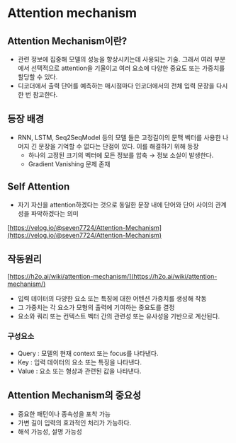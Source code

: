 # Attention mechanism

## Attention Mechanism이란?

- 관련 정보에 집중해 모델의 성능을 향상시키는데 사용되는 기술. 그래서 여러 부분에서 선택적으로 attention을 기울이고 여러 요소에 다양한 중요도 또는 가중치를 할당할 수 있다.
- 디코더에서 출력 단어를 예측하는 매시점마다 인코더에서의 전체 입력 문장을 다시 한 번 참고한다.

## 등장 배경

- RNN, LSTM, Seq2SeqModel 등의 모델 들은 고정길이의 문맥 벡터를 사용한 나머지 긴 문장을 기억할 수 없다는 단점이 있다. 이를 해결하기 위해 등장
    - 하나의 고정된 크기의 벡터에 모든 정보를 압축 →  정보 소실이 발생한다.
    - Gradient Vanishing 문제 존재

## Self Attention

- 자기 자신을 attention하겠다는 것으로 동일한 문장 내에 단어와 단어 사이의 관계성을 파악하겠다는 의미

[https://velog.io/@seven7724/Attention-Mechanism](https://velog.io/@seven7724/Attention-Mechanism)

## 작동원리

[https://h2o.ai/wiki/attention-mechanism/](https://h2o.ai/wiki/attention-mechanism/)

- 입력 데이터의 다양한 요소 또는 특징에 대한 어텐션 가중치를 생성해 작동
- 그 가중치는 각 요소가 모형의 출력에 기여하는 중요도를 결정
- 요소와 쿼리 또는 컨텍스트 벡터 간의 관련성 또는 유사성을 기반으로 계산된다.

### 구성요소

- Query : 모델의 현재 context 또는 focus를 나타낸다.
- Key : 입력 데이터의 요소 또는 특징을 나타낸다.
- Value : 요소 또는 형상과 관련된 값을 나타낸다.

## Attention Mechanism의 중요성

- 중요한 패턴이나 종속성을 포착 가능
- 가변 길이 입력의 효과적인 처리가 가능하다.
- 해석 가능성, 설명 가능성